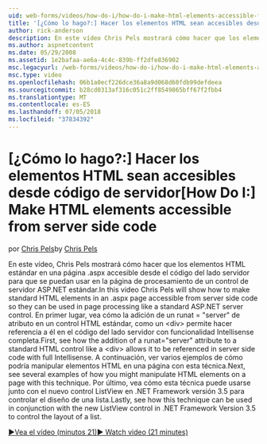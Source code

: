 ```yaml
---
uid: web-forms/videos/how-do-i/how-do-i-make-html-elements-accessible-from-server-side-code
title: '[¿Cómo lo hago?:] Hacer los elementos HTML sean accesibles desde código de servidor | Microsoft Docs'
author: rick-anderson
description: En este vídeo Chris Pels mostrará cómo hacer que los elementos HTML estándar en una página .aspx accesible desde el código del lado servidor para que se puedan usar en la opción de página...
ms.author: aspnetcontent
ms.date: 05/29/2008
ms.assetid: 1e2bafaa-ae6a-4c4c-839b-ff2dfe836902
msc.legacyurl: /web-forms/videos/how-do-i/how-do-i-make-html-elements-accessible-from-server-side-code
msc.type: video
ms.openlocfilehash: 06b1a0ecf226dce36a8a9d068d60fdb99defdeea
ms.sourcegitcommit: b28cd0313af316c051c2ff8549865bff67f2fbb4
ms.translationtype: MT
ms.contentlocale: es-ES
ms.lasthandoff: 07/05/2018
ms.locfileid: "37834392"
---
```

<a name="how-do-i-make-html-elements-accessible-from-server-side-code"></a><span data-ttu-id="9f709-103">[¿Cómo lo hago?:] Hacer los elementos HTML sean accesibles desde código de servidor</span><span class="sxs-lookup"><span data-stu-id="9f709-103">[How Do I:] Make HTML elements accessible from server side code</span></span>
====================
<span data-ttu-id="9f709-104">por [Chris Pels](https://twitter.com/chrispels)</span><span class="sxs-lookup"><span data-stu-id="9f709-104">by [Chris Pels](https://twitter.com/chrispels)</span></span>

<span data-ttu-id="9f709-105">En este vídeo, Chris Pels mostrará cómo hacer que los elementos HTML estándar en una página .aspx accesible desde el código del lado servidor para que se puedan usar en la página de procesamiento de un control de servidor ASP.NET estándar.</span><span class="sxs-lookup"><span data-stu-id="9f709-105">In this video Chris Pels will show how to make standard HTML elements in an .aspx page accessible from server side code so they can be used in page processing like a standard ASP.NET server control.</span></span> <span data-ttu-id="9f709-106">En primer lugar, vea cómo la adición de un runat = "server" de atributo en un control HTML estándar, como un &lt;div&gt; permite hacer referencia a él en el código del lado servidor con funcionalidad Intellisense completa.</span><span class="sxs-lookup"><span data-stu-id="9f709-106">First, see how the addition of a runat="server" attribute to a standard HTML control like a &lt;div&gt; allows it to be referenced in server side code with full Intellisense.</span></span> <span data-ttu-id="9f709-107">A continuación, ver varios ejemplos de cómo podría manipular elementos HTML en una página con esta técnica.</span><span class="sxs-lookup"><span data-stu-id="9f709-107">Next, see several examples of how you might manipulate HTML elements on a page with this technique.</span></span> <span data-ttu-id="9f709-108">Por último, vea cómo esta técnica puede usarse junto con el nuevo control ListView en .NET Framework versión 3.5 para controlar el diseño de una lista.</span><span class="sxs-lookup"><span data-stu-id="9f709-108">Lastly, see how this technique can be used in conjunction with the new ListView control in .NET Framework Version 3.5 to control the layout of a list.</span></span>

[<span data-ttu-id="9f709-109">&#9654;Vea el vídeo (minutos 21)</span><span class="sxs-lookup"><span data-stu-id="9f709-109">&#9654; Watch video (21 minutes)</span></span>](https://channel9.msdn.com/Blogs/ASP-NET-Site-Videos/how-do-i-make-html-elements-accessible-from-server-side-code)

